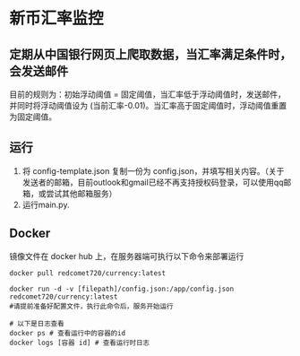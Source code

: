# 新币汇率监控

## 定期从中国银行网页上爬取数据，当汇率满足条件时，会发送邮件

目前的规则为：初始浮动阈值 = 固定阈值，当汇率低于浮动阈值时，发送邮件，并同时将浮动阈值设为 (当前汇率-0.01)。当汇率高于固定阈值时，浮动阈值重置为固定阈值。

## 运行
1. 将 config-template.json 复制一份为 config.json，并填写相关内容。（关于发送者的邮箱，目前outlook和gmail已经不再支持授权码登录，可以使用qq邮箱，或尝试其他邮箱服务）
2. 运行main.py.

## Docker
镜像文件在 docker hub 上，在服务器端可执行以下命令来部署运行

```Shell
docker pull redcomet720/currency:latest

docker run -d -v [filepath]/config.json:/app/config.json redcomet720/currency:latest 
#请提前准备好配置文件，执行此命令后，服务开始运行

# 以下是日志查看
docker ps # 查看运行中的容器的id
docker logs [容器 id] # 查看运行时日志 

```